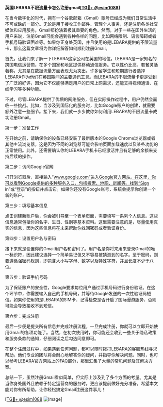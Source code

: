**英国LEBARA不限流量卡怎么注册gmail[[TG💪+ @esim1088](https://t.me/s/esim1088)]**

在当今数字化的时代，拥有一个谷歌邮箱（Gmail）账号已经成为我们日常生活中不可或缺的一部分。无论是用于接收工作邮件、管理个人事务，还是注册各类社交媒体和应用服务，Gmail都扮演着极其重要的角色。然而，对于一些在国外生活的用户来说，注册Gmail可能会遇到各种各样的问题，比如网络限制、语言障碍或者手机号码验证困难等。如果你正身处英国，并且使用的是LEBARA提供的不限流量卡，那么这篇文章将为你详细解答如何顺利注册Gmail。

首先，让我们来了解一下LEBARA这家公司在英国的地位。LEBARA是一家知名的跨国电信运营商，在多个国家和地区提供移动通信服务。它以性价比高、套餐灵活著称，尤其是在数据流量方面表现尤为突出。许多留学生和短期旅行者选择LEBARA作为他们在英国期间的主要通讯工具。而LEBARA的不限流量卡更是受到了广泛的好评，因为它不仅能够满足用户的日常上网需求，还能支持视频通话、在线学习等多种功能。

不过，尽管LEBARA提供了优质的网络服务，但在实际操作过程中，用户仍然会面临一些挑战。比如，当涉及到国际化的服务时，比如Google账户的创建，就需要额外注意一些细节。接下来，我们就一步步教你如何利用LEBARA的不限流量卡成功注册Gmail。

第一步：准备工作

在开始之前，请确保你的设备已经安装了最新版本的Google Chrome浏览器或者其他主流浏览器。这是因为不同的浏览器可能会影响页面加载速度以及某些功能的正常使用。此外，还需要确认你的LEBARA手机卡已经激活并且有足够的余额来支持后续的操作。

第二步：访问Google官网

打开浏览器后，直接输入“www.google.com”进入Google官方网站。在这里，你可以看到Google提供的多种服务入口，包括搜索、地图、新闻等。找到“Sign in”或“登录”的按钮并点击它。如果你还没有Google账号，系统会提示你创建一个新的账户。

第三步：填写基本信息

点击创建新账户后，你会被引导至一个表单页面，需要填写一系列个人信息。这些信息通常包括你的名字、生日、性别等基本资料。这里需要注意的是，尽量使用真实的信息，因为这些信息将在未来帮助你找回密码或者验证身份。

第四步：设置用户名与密码

接下来就是设置你的Gmail用户名和密码了。用户名是你将来用来登录Gmail的唯一标识符，因此建议选择一个简单易记但又不容易被猜测到的名字。至于密码，则要遵循强密码规则，即包含大小写字母、数字以及特殊字符，并且长度不少于八位。

第五步：验证手机号码

为了保证账户的安全性，Google要求每位用户通过手机号码进行身份验证。在这个环节中，你需要输入自己的手机号码，并等待Google发送的一次性验证码短信。如果你使用的是LEBARA的SIM卡，记得检查是否开启了国际漫游服务，否则可能会导致接收不到短信。

第六步：完成注册

最后一步便是提交所有信息并完成注册流程。一旦完成注册，你就可以立即开始使用Gmail的各项功能了。当然，在初次使用时，你可能还会收到一些关于隐私政策和服务条款的通知，仔细阅读之后勾选同意即可。

在整个注册过程中，如果遇到任何问题，都可以随时拨打LEBARA的客服热线寻求帮助。他们专业的团队将会耐心地解答你的疑问，并指导你解决问题。同时，也可以参考LEBARA官方网站上的FAQ部分，那里汇集了大量的常见问题及其解决方案。

总结一下，虽然注册Gmail看似简单，但实际上涉及到了多个方面的考量。尤其是当你身处国外且依赖于特定运营商的服务时，更应该提前做好充分准备。希望本文能对你有所帮助，让你轻松搞定Gmail注册这件事儿！

[[TG💪+ @esim1088](https://t.me/s/esim1088) ![Image](https://i.postimg.cc/4NQfJmqS/Snipaste-2025-05-13-00-14-12.png)]